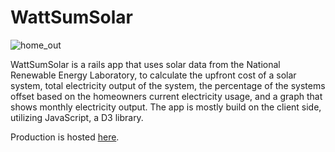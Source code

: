 # WattSumSolar

![home_out](https://cloud.githubusercontent.com/assets/8459012/15270163/bce90a9e-19d2-11e6-8ffd-c4d4d8726e30.gif)


WattSumSolar is a rails app that uses solar data from the National Renewable Energy Laboratory, to calculate the upfront cost of a solar system, total electricity output of the system, the percentage of the systems offset based on the homeowners current electricity usage, and a graph that shows monthly electricity output. The app is mostly build on the client side, utilizing JavaScript, a D3 library.

Production is hosted [here](http://wattsumsolar.herokuapp.com).



